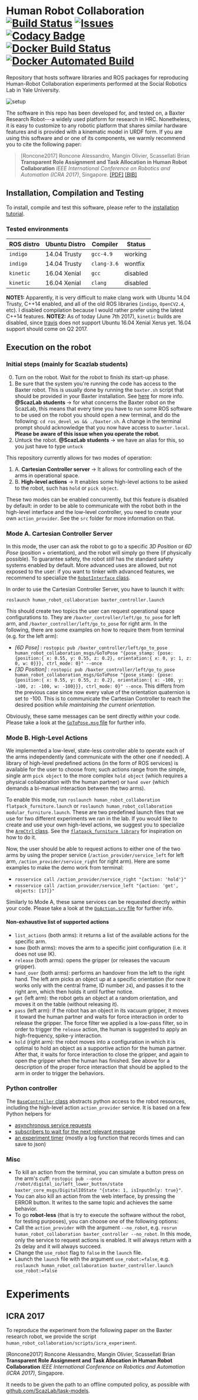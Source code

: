 # Human Robot Collaboration [![Build Status](https://travis-ci.org/ScazLab/human_robot_collaboration.svg?branch=master)](https://travis-ci.org/ScazLab/human_robot_collaboration) [![Issues](https://img.shields.io/github/issues/ScazLab/human_robot_collaboration.svg?label=Issues)](https://github.com/ScazLab/human_robot_collaboration/issues) [![Codacy Badge](https://api.codacy.com/project/badge/Grade/89218b1bb7b84e6e821d689fbd5129a8)](https://www.codacy.com/app/Baxter-collaboration/human_robot_collaboration?utm_source=github.com&amp;utm_medium=referral&amp;utm_content=ScazLab/human_robot_collaboration&amp;utm_campaign=Badge_Grade) [![Docker Build Status](https://img.shields.io/docker/build/scazlab/human_robot_collaboration.svg)](https://hub.docker.com/r/scazlab/human_robot_collaboration/) [![Docker Automated Build](https://img.shields.io/docker/automated/scazlab/human_robot_collaboration.svg)](https://hub.docker.com/r/scazlab/human_robot_collaboration/)

Repository that hosts software libraries and ROS packages for reproducing Human-Robot Collaboration experiments performed at the Social Robotics Lab in Yale University.

![setup](https://cloud.githubusercontent.com/assets/4378663/22127940/39931bb2-de6c-11e6-864e-8c9a3da48673.jpg)

The software in this repo has been developed for, and tested on, a Baxter Research Robot---a widely used platform for research in HRC. Nonetheless, it is easy to customize to any robotic platform that shares similar hardware features and is provided with a kinematic model in URDF form.
If you are using this software and or one of its components, we warmly recommend you to cite the following paper:

  > [Roncone2017] Roncone Alessandro, Mangin Olivier, Scassellati Brian **Transparent Role Assignment and Task Allocation in Human Robot Collaboration** *IEEE International Conference on Robotics and Automation (ICRA 2017)*, Singapore. [[PDF]](http://alecive.github.io/papers/[Roncone%20et%20al.%202017]%20Transparent%20Role%20Assignment%20and%20Task%20Allocation%20in%20Human%20Robot%20Collaboration.pdf) [[BIB]](http://alecive.github.io/papers/[Roncone%20et%20al.%202017]%20Transparent%20Role%20Assignment%20and%20Task%20Allocation%20in%20Human%20Robot%20Collaboration.bib)

## Installation, Compilation and Testing

To install, compile and test this software, please refer to the [installation tutorial](https://github.com/ScazLab/human_robot_collaboration/blob/master/INSTALL.md).

### Tested environments

| ROS distro | Ubuntu Distro | Compiler    | Status   |
| ---------- | ------------- | ----------- | -------- |
| `indigo`   | 14.04 Trusty  | `gcc-4.9`   |  working |
| `indigo`   | 14.04 Trusty  | `clang-3.6` |  wontfix |
| `kinetic`  | 16.04 Xenial  | `gcc`       | disabled |
| `kinetic`  | 16.04 Xenial  | `clang`     | disabled |

**NOTE1:** Apparently, it is very difficult to make clang work with Ubuntu 14.04 Trusty, C++14 enabled, and all of the old ROS libraries (`indigo`, `OpenCV2.4`, etc). I disabled compilation because I would rather prefer using the latest C++14 features.
**NOTE2:** As of today (June 7th 2017), `kinetic` builds are disabled, since [travis](travis-ci.org) does not support Ubuntu 16.04 Xenial Xerus yet. 16.04 support should come on Q2 2017.

## Execution on the robot

### Initial steps (mainly for Scazlab students)

 0. Turn on the robot. Wait for the robot to finish its start-up phase.
 1. Be sure that the system you're running the code has access to the Baxter robot. This is usually done by running the `baxter.sh` script that should be provided in your Baxter installation. See [here](http://sdk.rethinkrobotics.com/wiki/Hello_Baxter#Source_ROS_Environment_Setup_Script) for more info. **@ScazLab students** → for what concerns the Baxter robot on the ScazLab, this means that every time you have to run some ROS software to be used on the robot you should open a new terminal, and do the following: ` cd ros_devel_ws && ./baxter.sh `. A change in the terminal prompt should acknowledge that you now have access to `baxter.local`. __Please be aware of this issue when you operate the robot__.
 2. Untuck the robot. **@ScazLab students** → we have an alias for this, so you just have to type `untuck`

This repository currently allows for two modes of operation:

 1. A. **Cartesian Controller server** → It allows for controlling each of the arms in operational space.
 2. B. **High-level actions** → It enables some high-level actions to be asked to the robot, such has `hold` or `pick object`.

These two modes can be enabled concurrently, but this feature is disabled by default: in order to be able to communicate with the robot both in the high-level interface and the low-level controller, you need to create your own `action_provider`. See the `src` folder for more information on that.

### Mode A. Cartesian Controller Server

In this mode, the user can ask the robot to go to a specific _3D Position_ or _6D Pose_ (position + orientation), and the robot will simply go there (if physically possible). To guarantee safety, the robot _still_ has the standard safety systems enabled by default. More advanced uses are allowed, but not exposed to the user: if you want to tinker with advanced features, we recommend to specialize the [`RobotInterface` class](https://github.com/ScazLab/human_robot_collaboration/blob/master/human_robot_collaboration_lib/include/robot_interface/robot_interface.h).

In order to use the Cartesian Controller Server, you have to launch it with:

```
roslaunch human_robot_collaboration baxter_controller.launch
```

This should create two topics the user can request operational space configurations to. They are `/baxter_controller/left/go_to_pose` for left arm, and `/baxter_controller/left/go_to_pose` for right arm. In the following, there are some examples on how to require them from terminal (e.g. for the left arm):

 * _[6D Pose]_ : `rostopic pub /baxter_controller/left/go_to_pose human_robot_collaboration_msgs/GoToPose "{pose_stamp: {pose:{position:{ x: 0.55, y: 0.55, z: 0.2}, orientation:{ x: 0, y: 1, z: 0, w: 0}}}, ctrl_mode: 0}" --once`
 * _[3D Position]_ : `rostopic pub /baxter_controller/left/go_to_pose human_robot_collaboration_msgs/GoToPose "{pose_stamp: {pose:{position:{ x: 0.55, y: 0.55, z: 0.2}, orientation:{ x: -100, y: -100, z: -100, w: -100}}}, ctrl_mode: 0}" --once`. This differs from the previous case since now every value of the orientation quaternion is set to -100. This is to communicate the Cartesian Controller to reach the desired position _while maintaining the current orientation_.

Obviously, these same messages can be sent directly _within_ your code. Please take a look at the [`GoToPose.msg` file](https://github.com/ScazLab/human_robot_collaboration/blob/master/human_robot_collaboration_msgs/msg/GoToPose.msg) for further info.

### Mode B. High-Level Actions

We implemented a low-level, state-less controller able to operate each of the arms independently (and communicate with the other one if needed). A library of high-level predefined actions (in the form of ROS services) is available for the user to choose from; such actions range from the simple, single arm `pick object` to the more complex `hold object` (which requires a physical collaboration with the human partner) or `hand over` (which demands a bi-manual interaction between the two arms).

To enable this mode, run `roslaunch human_robot_collaboration flatpack_furniture.launch` or `roslaunch human_robot_collaboration modular_furniture.launch`. These are two predefined launch files that we use for two different experiments we ran in the lab. If you would like to create and use your own high-level actions, we suggest you to specialize the [`ArmCtrl` class](https://github.com/ScazLab/human_robot_collaboration/blob/master/human_robot_collaboration_lib/include/robot_interface/arm_ctrl.h). See the [`flatpack_furniture library`](https://github.com/ScazLab/human_robot_collaboration/tree/master/human_robot_collaboration/lib/include/flatpack_furniture) for inspiration on how to do it.

Now, the user should be able to request actions to either one of the two arms by using the proper service (`/action_provider/service_left` for left arm, `/action_provider/service_right` for right arm). Here are some examples to make the demo work from terminal:
  * `rosservice call /action_provider/service_right "{action: 'hold'}"`
  * `rosservice call /action_provider/service_left "{action: 'get', objects: [17]}"`

Similarly to Mode A, these same services can be requested directly _within_ your code. Please take a look at the [`DoAction.srv` file](https://github.com/ScazLab/human_robot_collaboration/blob/master/human_robot_collaboration_msgs/srv/DoAction.srv) for further info.

#### Non-exhaustive list of supported actions

 * `list_actions` (both arms): it returns a list of the available actions for the specific arm.
 * `home` (both arms): moves the arm to a specific joint configuration (i.e. it does not use IK).
 * `release` (both arms): opens the gripper (or releases the vacuum gripper).
 * `hand_over` (both arms): performs an handover from the left to the right hand. The left arm picks an object up at a specific orientation (for now it works only with the central frame, ID number `24`), and passes it to the right arm, which then holds it until further notice.
 * `get` (left arm): the robot gets an object at a random orientation, and moves it on the table (without releasing it).
 * `pass` (left arm): if the robot has an object in its vacuum gripper, it moves it toward the human partner and waits for force interaction in order to release the gripper. The force filter we applied is a low-pass filter, so in order to trigger the `release` action, the human is suggested to apply an high-frequency, spike-y interaction.
 * `hold` (right arm): the robot moves into a configuration in which it is optimal to hold an object as a supportive action for the human partner. After that, it waits for force interaction to close the gripper, and again to open the gripper when the human has finished. See above for a description of the proper force interaction that should be applied to the arm in order to trigger the behaviors.


### Python controller

The [`BaseController` class](https://github.com/ScazLab/human_robot_collaboration/blob/master/human_robot_collaboration/human_robot_collaboration/controller.py) abstracts python access to the robot resources, including the high-level action `action_provider` service. It is based on a few Python helpers for
 * [asynchronous service requests](https://github.com/ScazLab/human_robot_collaboration/blob/master/human_robot_collaboration/human_robot_collaboration/service_request.py)
 * [subscribers to wait for the next relevant message](https://github.com/ScazLab/human_robot_collaboration/blob/master/human_robot_collaboration/human_robot_collaboration/subscribers.py)
 * [an experiment timer](https://github.com/ScazLab/human_robot_collaboration/blob/master/human_robot_collaboration/human_robot_collaboration/timer.py) (mostly a log function that records times and can save to json)

### Misc

 * To kill an action from the terminal, you can simulate a button press on the arm's cuff: `rostopic pub --once /robot/digital_io/left_lower_button/state baxter_core_msgs/DigitalIOState "{state: 1, isInputOnly: true}"`.
 * You can also kill an action from the web interface, by pressing the ERROR button. It writes to the same topic and achieves the same behavior.
 * To go **robot-less** (that is try to execute the software without the robot, for testing purposes), you can choose one of the following options:
  * Call the `action_provider` with the argument `--no_robot`, e.g. `rosrun human_robot_collaboration baxter_controller --no_robot`. In this mode, only the service to request actions is enabled. It will always return with a 2s delay and it will always succeed.
  * Change the `use_robot` flag to `false` in the `launch` file.
  * Launch the `launch` file with the argument `use_robot:=false`, e.g. `roslaunch human_robot_collaboration baxter_controller.launch use_robot:=false`


# Experiments

## ICRA 2017

To reproduce the experiment from the following paper on the Baxter research robot, we provide the script `human_robot_collaboration/scripts/icra_experiment`.

[Roncone2017] Roncone Alessandro, Mangin Olivier, Scassellati Brian **Transparent Role Assignment and Task Allocation in Human Robot Collaboration** *IEEE International Conference on Robotics and Automation (ICRA 2017)*, Singapore.

It needs to be given the path to an offline computed policy, as possible with [github.com/ScazLab/task-models](https://github.com/ScazLab/task-models).

